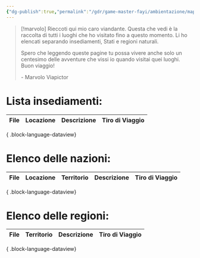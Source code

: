 ```yaml
---
{"dg-publish":true,"permalink":"/gdr/game-master-fayi/ambientazione/mappamondo/"}
---
```



>[!marvolo]
> Rieccoti qui mio caro viandante. Questa che vedi è la raccolta di tutti i luoghi che ho visitato fino a questo momento. Li ho elencati separando insediamenti, Stati e regioni naturali. 
> 
> Spero che leggendo queste pagine tu possa vivere anche solo un centesimo delle avventure che vissi io quando visitai quei luoghi. Buon viaggio!
>
>\- Marvolo Viapictor

# Lista insediamenti:
| File | Locazione | Descrizione | Tiro di Viaggio |
| ---- | --------- | ----------- | --------------- |

{ .block-language-dataview}


# Elenco delle nazioni:
| File | Locazione | Territorio | Descrizione | Tiro di Viaggio |
| ---- | --------- | ---------- | ----------- | --------------- |

{ .block-language-dataview}

# Elenco delle regioni:

| File | Territorio | Descrizione | Tiro di Viaggio |
| ---- | ---------- | ----------- | --------------- |

{ .block-language-dataview}